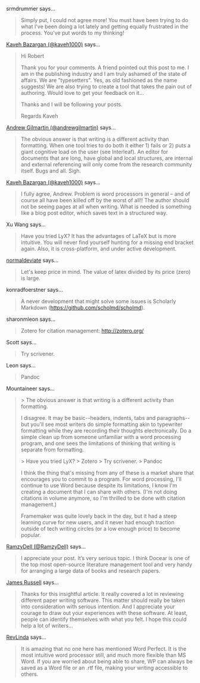 srmdrummer says…
>	Simply put, I could not agree more! You must have been trying to do what I've been doing a lot lately and getting equally frustrated in the process. You've put words to my thinking!

<a href="http://twitter.com/kaveh1000" rel="nofollow noopener" target="_blank">Kaveh Bazargan (@kaveh1000)</a> says…
>	Hi Robert
>	
>	Thank you for your comments. A friend pointed out this post to me. I am in the publishing industry and I am truly ashamed of the state of affairs. We are "typesetters". Yes, as old fashioned as the name suggests! We are also trying to create a tool that takes the pain out of authoring. Would love to get your feedback on it...
>	
>	Thanks and I will be following your posts. 
>	
>	Regards
>	Kaveh

<a href="http://twitter.com/andrewgilmartin" rel="nofollow noopener" target="_blank">Andrew Gilmartin (@andrewgilmartin)</a> says…
>	The obvious answer is that writing is a different activity than formatting. When one tool tries to do both it either 1) fails or 2) puts a giant cognitive load on the user (see Interleaf). An editor for documents that are long, have global and local structures, are internal and external referencing will only come from the research community itself. Bugs and all. Sigh.

<a href="http://twitter.com/kaveh1000" rel="nofollow noopener" target="_blank">Kaveh Bazargan (@kaveh1000)</a> says…
>	I fully agree, Andrew. Problem is word processors in general – and of course all have been killed off by the worst of all!! The author should not be seeing pages at all when writing. What is needed is something like a blog post editor, which saves text in a structured way.

Xu Wang says…
>	Have you tried LyX? It has the advantages of LaTeX but is more intuitive. You will never find yourself hunting for a missing end bracket again. Also, it is cross-platform, and under active development.

<a href="http://normaldeviate.wordpress.com" rel="nofollow noopener" target="_blank">normaldeviate</a> says…
>	Let's keep price in mind.
>	The value of latex divided by its price (zero) is large.

konradfoerstner says…
>	A never development that might solve some issues is Scholarly Markdown (https://github.com/scholmd/scholmd).

sharonmleon says…
>	Zotero for citation management: http://zotero.org/

Scott says…
>	Try scrivener.

Leon says…
>	Pandoc

Mountaineer says…
>	&gt; The obvious answer is that writing is a different activity than formatting. 
>	
>	I disagree. It may be basic--headers, indents, tabs and paragraphs--but you'll see most writers do simple formatting akin to typewriter formatting while they are recording their thoughts electronically. Do a simple clean up from someone unfamiliar with a word processing program, and one sees the limitations of thinking that writing is separate from formatting.
>	
>	&gt; Have you tried LyX?
>	&gt; Zotero
>	&gt; Try scrivener.
>	&gt; Pandoc
>	
>	I think the thing that's missing from any of these is a market share that encourages you to commit to a program. For word processing, I'll continue to use Word because despite its limitations, I know I'm creating a document that I can share with others. (I'm not doing citations in volume anymore, so I'm thrilled to be done with citation management.)
>	
>	Framemaker was quite lovely back in the day, but it had a steep learning curve for new users, and it never had enough traction outside of tech writing circles (or a low enough price) to become popular.

<a href="http://twitter.com/RamzyDell" rel="nofollow noopener" target="_blank">RamzyDell (@RamzyDell)</a> says…
>	I appreciate your post. It’s very serious topic. I think Docear is one of the top most open-source literature management tool and very handy for arranging a large data of books and research papers.

<a href="http://academicservicing.com/" rel="nofollow noopener" target="_blank">James Russell</a> says…
>	Thanks for this insightful article. It really covered a lot in reviewing different paper writing software. This matter should really be taken into consideration with serious intention. And I appreciate your courage to draw out your experiences with these software. At least, people can identify themselves with what you felt. I hope this could help a lot of writers...

<a href="http://everydaycontemplationblog.wordpress.com" rel="nofollow noopener" target="_blank">RevLinda</a> says…
>	It is amazing that no one here has mentioned Word Perfect. It is the most intuitive word processor still, and much more flexible than MS Word. If you are worried about being able to share, WP can always be saved as a Word file or an .rtf file, making your writing accessible to others.
